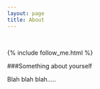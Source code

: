 ```yaml
---
layout: page
title: About
---
```


<div class="circularProfilePic"></div>

<br>

{% include follow_me.html %}

###Something about yourself

Blah blah blah.....
